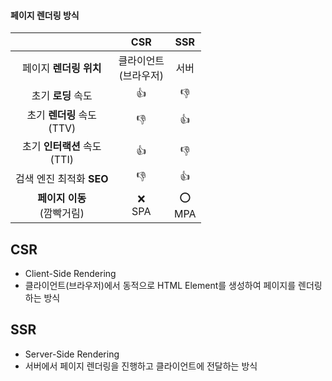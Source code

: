 #### 페이지 렌더링 방식

|  |  CSR | SSR |
| :-: | :-: | :-: |
| 페이지 **렌더링 위치** | 클라이언트 <br /> (브라우저) | 서버 |
| 초기 **로딩** 속도 | 👍 | 👎 |
| 초기 **렌더링** 속도 <br /> (TTV) | 👎 | 👍 |
| 초기 **인터랙션** 속도 <br /> (TTI) | 👍 | 👎 |
| 검색 엔진 최적화 **SEO** | 👎 | 👍 |
| **페이지 이동** <br /> (깜빡거림) | ❌ <br /> SPA | ⭕️ <br /> MPA |

## CSR
- Client-Side Rendering
- 클라이언트(브라우저)에서 동적으로 HTML Element를 생성하여 페이지를 렌더링하는 방식

## SSR
- Server-Side Rendering
- 서버에서 페이지 렌더링을 진행하고 클라이언트에 전달하는 방식